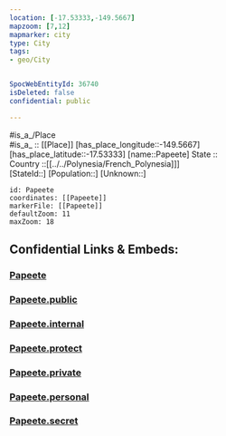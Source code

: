 ```yaml
---
location: [-17.53333,-149.5667] 
mapzoom: [7,12] 
mapmarker: city 
type: City
tags:
- geo/City


SpocWebEntityId: 36740
isDeleted: false
confidential: public

---
```

#is_a_/Place  
#is_a_ :: [[Place]] 
[has_place_longitude::-149.5667] 
[has_place_latitude::-17.53333] 
[name::Papeete] 
State ::  
Country ::[[../../Polynesia/French_Polynesia]]]  
[StateId::] 
[Population::] 
[Unknown::] 


```leaflet
id: Papeete
coordinates: [[Papeete]] 
markerFile: [[Papeete]] 
defaultZoom: 11 
maxZoom: 18
```


## Confidential Links & Embeds: 

### [Papeete](/_Standards/Earth/Continent/Oceania/Polynesia/French_Polynesia/City/Papeete.md) 

### [Papeete.public](/_public/Earth/Continent/Oceania/Polynesia/French_Polynesia/City/Papeete.public.md) 

### [Papeete.internal](/_internal/Earth/Continent/Oceania/Polynesia/French_Polynesia/City/Papeete.internal.md) 

### [Papeete.protect](/_protect/Earth/Continent/Oceania/Polynesia/French_Polynesia/City/Papeete.protect.md) 

### [Papeete.private](/_private/Earth/Continent/Oceania/Polynesia/French_Polynesia/City/Papeete.private.md) 

### [Papeete.personal](/_personal/Earth/Continent/Oceania/Polynesia/French_Polynesia/City/Papeete.personal.md) 

### [Papeete.secret](/_secret/Earth/Continent/Oceania/Polynesia/French_Polynesia/City/Papeete.secret.md)

